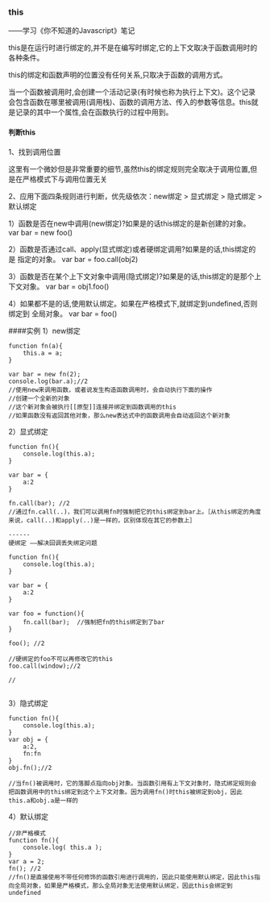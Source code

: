 ### this 
——学习《你不知道的Javascript》笔记

this是在运行时进行绑定的,并不是在编写时绑定,它的上下文取决于函数调用时的各种条件。

this的绑定和函数声明的位置没有任何关系,只取决于函数的调用方式。 

当一个函数被调用时,会创建一个活动记录(有时候也称为执行上下文)。这个记录会包含函数在哪里被调用(调用栈)、函数的调用方法、传入的参数等信息。this就是记录的其中一个属性,会在函数执行的过程中用到。

#### 判断this
1、找到调用位置

这里有一个微妙但是非常重要的细节,虽然this的绑定规则完全取决于调用位置,但是在严格模式下与调用位置无关

2、应用下面四条规则进行判断，优先级依次：new绑定 > 显式绑定 > 隐式绑定 > 默认绑定

1）函数是否在new中调用(new绑定)?如果是的话this绑定的是新创建的对象。 var bar = new foo()

2）函数是否通过call、apply(显式绑定)或者硬绑定调用?如果是的话,this绑定的是 指定的对象。 var bar = foo.call(obj2)

3）函数是否在某个上下文对象中调用(隐式绑定)?如果是的话,this绑定的是那个上 下文对象。 var bar = obj1.foo()

4）如果都不是的话,使用默认绑定。如果在严格模式下,就绑定到undefined,否则绑定到 全局对象。 var bar = foo()

####实例
1）new绑定

```
function fn(a){
    this.a = a;
}

var bar = new fn(2);
console.log(bar.a);//2
//使用new来调用函数，或者说发生构造函数调用时，会自动执行下面的操作
//创建一个全新的对象
//这个新对象会被执行[[原型]]连接并绑定到函数调用的this
//如果函数没有返回其他对象，那么new表达式中的函数调用会自动返回这个新对象
```

2）显式绑定
```
function fn(){
    console.log(this.a);
}

var bar = {
    a:2
}

fn.call(bar); //2
//通过fn.call(..)，我们可以调用fn时强制把它的this绑定到bar上。［从this绑定的角度来说，call(..)和apply(..)是一样的，区别体现在其它的参数上］

------
硬绑定 ——解决回调丢失绑定问题

function fn(){
    console.log(this.a);
}

var bar = {
    a:2
}

var foo = function(){
    fn.call(bar);  //强制把fn的this绑定到了bar
}
    
foo(); //2

//硬绑定的foo不可以再修改它的this
foo.call(window);//2

//
    
```
3）隐式绑定
```
function fn(){
    console.log(this.a);
}
var obj = {
    a:2,
    fn:fn
}
obj.fn();//2

//当fn()被调用时，它的落脚点指向obj对象。当函数引用有上下文对象时，隐式绑定规则会把函数调用中的this绑定到这个上下文对象。因为调用fn()时this被绑定到obj，因此this.a和obj.a是一样的
```
4）默认绑定
```
//非严格模式
function fn(){
    console.log( this.a );
}
var a = 2;
fn(); //2
//fn()是直接使用不带任何修饰的函数引用进行调用的，因此只能使用默认绑定，因此this指向全局对象，如果是严格模式，那么全局对象无法使用默认绑定，因此this会绑定到undefined

```


